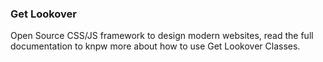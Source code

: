 ### Get Lookover 
Open Source CSS/JS framework to design modern websites,
read the full documentation to knpw more about how to use Get Lookover Classes.
